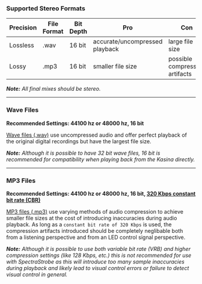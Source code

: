 ### Supported Stereo Formats

| Precision | File Format | Bit Depth | Pro | Con |
|----------|--------------|-----------|-----|-----|
| Lossless | .wav | 16 bit | accurate/uncompressed playback | large file size |
| Lossy | .mp3 | 16 bit | smaller file size | possible compression artifacts |

***Note:** All final mixes should be stereo.*

---

### Wave Files

**Recommended Settings: 44100 hz or 48000 hz, 16 bit**

[Wave files (.wav)](https://en.wikipedia.org/wiki/WAV) use uncompressed audio and offer perfect playback of the
original digital recordings but have the largest file size.

***Note:** Although it is possible to have 32 bit wave files, 16 bit is recommended for compatibility
when playing back from the Kasina directly.*

---

### MP3 Files

**Recommended Settings: 44100 hz or 48000 hz, 16 bit, [320 Kbps constant bit rate (CBR)](https://en.wikipedia.org/wiki/Constant_bitrate)**

[MP3 files (.mp3)](https://en.wikipedia.org/wiki/MP3) use varying methods of audio compression to achieve smaller
file sizes at the cost of introducing inaccuracies during audio playback. As long as a `constant bit rate of 320 Kbps` is used, the compression artifacts introduced should be completely neglibable both from a listening perspective and from an LED control signal perspective.

***Note:** Although it is possible to use both variable bit rate (VRB) and higher compression settings (like 128 Kbps, etc.)
this is not recommended for use with SpectraStrobe as this will introduce too many sample
inaccuracies during playback and likely lead to visual control errors or failure to detect visual control in general.*

